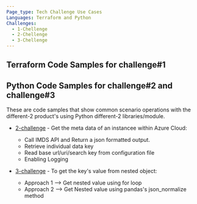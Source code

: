 ```yaml
---
Page_type: Tech Challenge Use Cases
Languages: Terraform and Python
Challenges:
  - 1-Chellenge 
  - 2-Chellenge
  - 3-Chellenge
---
```


## Terraform Code Samples for challenge#1


## Python Code Samples for challenge#2 and challenge#3

These are code samples that show common scenario operations with the different-2 product's using Python different-2 libraries/module.

- [2-challenge](./2-challenge) - Get the meta data of an instancee within Azure Cloud:
    - Call IMDS API and Return a json formatted output.
    - Retrieve individual data key
    - Read base url/uri/search key from configuration file
    - Enabling Logging

- [3-challenge](./3-challenge) - To get the key's value from nested object:
    - Approach 1 --> Get nested value using for loop 
    - Approach 2 --> Get Nested value using pandas's json_normalize method 
